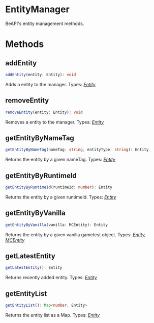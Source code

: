# EntityManager
BeAPI's entity management methods.

# Methods

## addEntity
```ts
addEntity(entity: Entity): void
```
Adds a entity to the manager.
Types: *[Entity](https://github.com/MCBE-Utilities/BeAPI/blob/main/docs/entity.md)*

## removeEntity
```ts
removeEntity(entity: Entity): void
```
Removes a entity to the manager.
Types: *[Entity](https://github.com/MCBE-Utilities/BeAPI/blob/main/docs/entity.md)*

## getEntityByNameTag
```ts
getEntityByNameTag(nameTag: string, entityType: string): Entity
```
Returns the entity by a given nameTag.
Types: *[Entity](https://github.com/MCBE-Utilities/BeAPI/blob/main/docs/entity.md)*

## getEntityByRuntimeId
```ts
getEntityByRuntimeId(runtimeId: number): Entity
```
Returns the entity by a given runtimeId.
Types: *[Entity](https://github.com/MCBE-Utilities/BeAPI/blob/main/docs/entity.md)*

## getEntityByVanilla
```ts
getEntityByVanilla(vanilla: MCEntity): Entity
```
Returns the entity by a given vanilla gametest object.
Types: *[Entity](https://github.com/MCBE-Utilities/BeAPI/blob/main/docs/entity.md), [MCEntity](https://docs.microsoft.com/en-us/minecraft/creator/scriptapi/mojang-minecraft/entity)*

## getLatestEntity
```ts
getLatestEntity(): Entity
```
Returns recently added entity.
Types: *[Entity](https://github.com/MCBE-Utilities/BeAPI/blob/main/docs/entity.md)*

## getEntityList
```ts
getEntityList(): Map<number, Entity>
```
Returns the entity list as a Map.
Types: *[Entity](https://github.com/MCBE-Utilities/BeAPI/blob/main/docs/entity.md)*